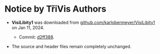 # Notice by TřiVis Authors

- **VisiLibity1** was downloaded from [github.com/karlobermeyer/VisiLibity1](https://github.com/karlobermeyer/VisiLibity1) on Jan 11, 2024.
    - Commit: [d2ff388](https://github.com/karlobermeyer/VisiLibity1/commit/d2ff388025d9e7e7f7fcdbdffe0736c5d3f3d9df).

- The source and header files remain completely unchanged.
